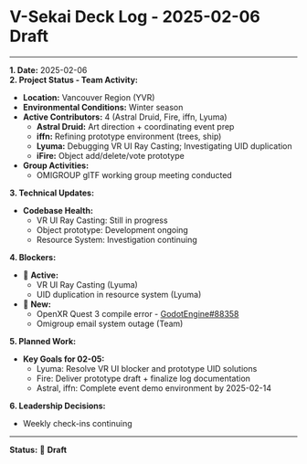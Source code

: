 # V-Sekai Deck Log - 2025-02-06 Draft

---

**1. Date:** 2025-02-06  
**2. Project Status - Team Activity:**

- **Location:** Vancouver Region (YVR)
- **Environmental Conditions:** Winter season
- **Active Contributors:** 4 (Astral Druid, Fire, iffn, Lyuma)
  - **Astral Druid:** Art direction + coordinating event prep
  - **iffn:** Refining prototype environment (trees, ship)
  - **Lyuma:** Debugging VR UI Ray Casting; Investigating UID duplication
  - **iFire:** Object add/delete/vote prototype
- **Group Activities:**
  - OMIGROUP glTF working group meeting conducted

**3. Technical Updates:**

- **Codebase Health:**
  - VR UI Ray Casting: Still in progress
  - Object prototype: Development ongoing
  - Resource System: Investigation continuing

**4. Blockers:**

- 🛑 **Active:**
  - VR UI Ray Casting (Lyuma)
  - UID duplication in resource system (Lyuma)
- 🛑 **New:**
  - OpenXR Quest 3 compile error - [GodotEngine#88358](https://github.com/godotengine/godot/issues/88358)
  - Omigroup email system outage (Team)

**5. Planned Work:**

- **Key Goals for 02-05:**
  - Lyuma: Resolve VR UI blocker and prototype UID solutions
  - Fire: Deliver prototype draft + finalize log documentation
  - Astral, iffn: Complete event demo environment by 2025-02-14

**6. Leadership Decisions:**

- Weekly check-ins continuing

---

**Status:** 🛑 **Draft**
